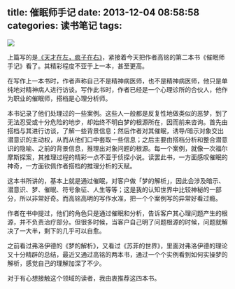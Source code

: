 title: 催眠师手记
date: 2013-12-04 08:58:58
categories: 读书笔记
tags:
---
![](http://ww4.sinaimg.cn/large/5e8cb366jw1eb6qvffyb4j20k508egm0.jpg)

上篇写的是[《天才在左，疯子在右》](http://zipperary.com/2013/12/02/genius-or-lunatic/)，紧接着今天把作者高铭的第二本书《催眠师手记》看了。其精彩程度不亚于上一本，甚至更高。

在写作上一本书时，作者声称自己不是精神病医师，也不是精神病医师，他只是单纯地对精神病人进行访谈。写作此书时，作者已经是一个心理诊所的合伙人，他作为职业的催眠师，搭档是心理分析师。

<!--more-->

本书记录了他们处理过的一些案例。这些人一般都是反复性地做类似的恶梦，到了无法忍受或十分危险的地步，却始终不明白梦的根源所在，因而前来咨询。首先由搭档与其进行访谈，了解一些背景信息；然后作者对其催眠，诱导/暗示对象交出潜意识的主动权，从而从他们口中套取一些信息；之后主要由搭档分析和整合潜意识的隐喻、之前的背景信息，推理出对象问题的根源。每一个案例，就像一次福尔摩斯探案，其推理过程的精彩一点不亚于侦探小说。读罢此书，一方面感叹催眠的神奇，一方面钦佩作者搭档的推理分析的天赋。

这本书所讲的，基本上就是通过催眠，对客户做「梦的解析」，因此会涉及暗示、潜意识、梦、催眠、符号象征、人生等等；这是我的认知世界中比较神秘的一部分，所以非常好奇。而高铭高明的写作水准，把一个个案例写的异常好看过瘾。

作者在书中提过，他们的角色只是通过催眠和分析，告诉客户其心理问题产生的根源，并不负责治疗部分。但很多时候，当客户自己明了问题根源的时候，问题就解决了一大半，剩下的几乎可以自愈。

之前看过弗洛伊德的《梦的解析》，又看过《苏菲的世界》，里面对弗洛伊德的理论又十分精辟的总结，最近又通过高铭的两本书，通过一个个实例看到如何实操梦的解析，感觉自己的理解加深了不少。

对于有心想接触这个领域的读者，我由衷推荐这四本书。